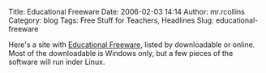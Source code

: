 Title: Educational Freeware
Date: 2006-02-03 14:14
Author: mr.rcollins
Category: blog
Tags: Free Stuff for Teachers, Headlines
Slug: educational-freeware

Here's a site with [Educational Freeware][], listed by downloadable or
online. Most of the downloadable is Windows only, but a few pieces of
the software will run inder Linux.[  
][Educational Freeware]

  [Educational Freeware]: http://www.educational-freeware.com/
